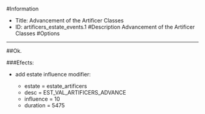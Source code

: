 #Information
 - Title: Advancement of the Artificer Classes
 - ID: artificers_estate_events.1
#Description
Advancement of the Artificer Classes
#Options

___
##Ok.

###Efects:<ul><li>add estate influence modifier:</li><ul><li>estate = estate_artificers</li><li>desc = EST_VAL_ARTIFICERS_ADVANCE</li><li>influence = 10</li><li>duration = 5475</li></ul></ul>
